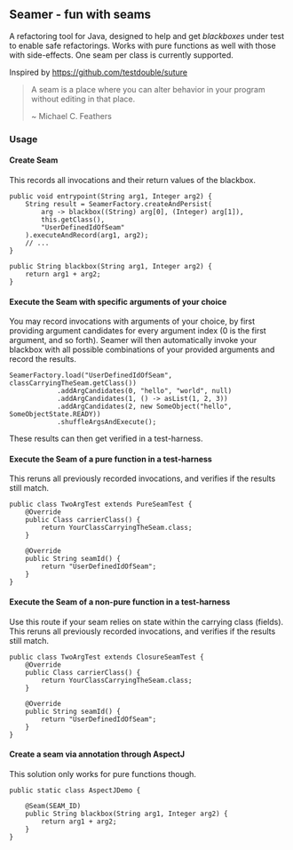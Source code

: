 Seamer - fun with seams
-----------------------

A refactoring tool for Java, designed to help and get _blackboxes_ under test to enable safe refactorings.
Works with pure functions as well with those with side-effects. One seam per class is currently supported. 

Inspired by https://github.com/testdouble/suture

>A seam is a place where you can alter behavior in your program without editing in that place.
> 
>~ Michael C. Feathers

### Usage

#### Create Seam
This records all invocations and their return values of the blackbox.

```
public void entrypoint(String arg1, Integer arg2) {
    String result = SeamerFactory.createAndPersist(
        arg -> blackbox((String) arg[0], (Integer) arg[1]), 
        this.getClass(), 
        "UserDefinedIdOfSeam"
    ).executeAndRecord(arg1, arg2);
    // ...
}

public String blackbox(String arg1, Integer arg2) {
    return arg1 + arg2;
}
```

#### Execute the Seam with specific arguments of your choice
You may record invocations with arguments of your choice, by first providing argument 
candidates for every argument index (0 is the first argument, and so forth).
Seamer will then automatically invoke your blackbox with all possible combinations
of your provided arguments and record the results.
 
```
SeamerFactory.load("UserDefinedIdOfSeam", classCarryingTheSeam.getClass())
            .addArgCandidates(0, "hello", "world", null)
            .addArgCandidates(1, () -> asList(1, 2, 3))
            .addArgCandidates(2, new SomeObject("hello", SomeObjectState.READY))
            .shuffleArgsAndExecute();
```

These results can then get verified in a test-harness.

#### Execute the Seam of a pure function in a test-harness
This reruns all previously recorded invocations, and verifies if the results still match.
```
public class TwoArgTest extends PureSeamTest {
    @Override
    public Class carrierClass() {
        return YourClassCarryingTheSeam.class;
    }

    @Override
    public String seamId() {
        return "UserDefinedIdOfSeam";
    }
}
```

#### Execute the Seam of a non-pure function in a test-harness
Use this route if your seam relies on state within the carrying class (fields).
This reruns all previously recorded invocations, and verifies if the results still match.
```
public class TwoArgTest extends ClosureSeamTest {
    @Override
    public Class carrierClass() {
        return YourClassCarryingTheSeam.class;
    }

    @Override
    public String seamId() {
        return "UserDefinedIdOfSeam";
    }
}
```

#### Create a seam via annotation through AspectJ
This solution only works for pure functions though.
```
public static class AspectJDemo {

    @Seam(SEAM_ID)
    public String blackbox(String arg1, Integer arg2) {
        return arg1 + arg2;
    }
}
```

